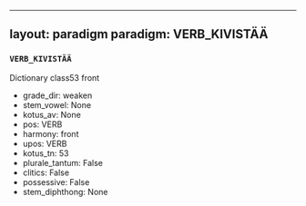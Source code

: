 
---
layout: paradigm
paradigm: VERB_KIVISTÄÄ
---
### ` VERB_KIVISTÄÄ `

Dictionary class53 front
* grade_dir: weaken
* stem_vowel: None
* kotus_av: None
* pos: VERB
* harmony: front
* upos: VERB
* kotus_tn: 53
* plurale_tantum: False
* clitics: False
* possessive: False
* stem_diphthong: None
